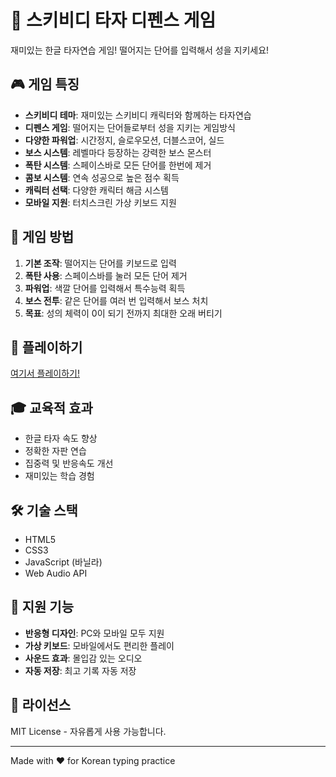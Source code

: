 # 🚽 스키비디 타자 디펜스 게임

재미있는 한글 타자연습 게임! 떨어지는 단어를 입력해서 성을 지키세요!

## 🎮 게임 특징

- **스키비디 테마**: 재미있는 스키비디 캐릭터와 함께하는 타자연습
- **디펜스 게임**: 떨어지는 단어들로부터 성을 지키는 게임방식
- **다양한 파워업**: 시간정지, 슬로우모션, 더블스코어, 실드
- **보스 시스템**: 레벨마다 등장하는 강력한 보스 몬스터
- **폭탄 시스템**: 스페이스바로 모든 단어를 한번에 제거
- **콤보 시스템**: 연속 성공으로 높은 점수 획득
- **캐릭터 선택**: 다양한 캐릭터 해금 시스템
- **모바일 지원**: 터치스크린 가상 키보드 지원

## 🎯 게임 방법

1. **기본 조작**: 떨어지는 단어를 키보드로 입력
2. **폭탄 사용**: 스페이스바를 눌러 모든 단어 제거
3. **파워업**: 색깔 단어를 입력해서 특수능력 획득
4. **보스 전투**: 같은 단어를 여러 번 입력해서 보스 처치
5. **목표**: 성의 체력이 0이 되기 전까지 최대한 오래 버티기

## 🚀 플레이하기

[여기서 플레이하기!](skibidi_typing_game.html)

## 🎓 교육적 효과

- 한글 타자 속도 향상
- 정확한 자판 연습
- 집중력 및 반응속도 개선
- 재미있는 학습 경험

## 🛠️ 기술 스택

- HTML5
- CSS3
- JavaScript (바닐라)
- Web Audio API

## 📱 지원 기능

- **반응형 디자인**: PC와 모바일 모두 지원
- **가상 키보드**: 모바일에서도 편리한 플레이
- **사운드 효과**: 몰입감 있는 오디오
- **자동 저장**: 최고 기록 자동 저장

## 📝 라이선스

MIT License - 자유롭게 사용 가능합니다.

---

Made with ❤️ for Korean typing practice